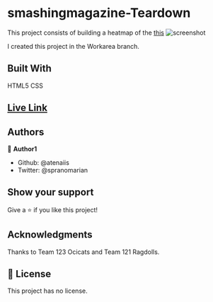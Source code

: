 # smashingmagazine-Teardown
This project consists of building a heatmap of the [this](https://www.smashingmagazine.com/)
![screenshot](./assets/things/screenshoot.png)


I created this project in the Workarea branch.

## Built With

HTML5
CSS


## [Live Link](https://rawcdn.githack.com/atenaiis/smashingmagazine-Teardown/680d7e785affae2f2d47d72813651df88880b8d9/style.html)

## Authors

👤 **Author1**

- Github: @atenaiis
- Twitter: @spranomarian



## Show your support

Give a ⭐️ if you like this project!

## Acknowledgments

Thanks to Team 123 Ocicats and Team 121 Ragdolls.

## 📝 License

This project has no license.
